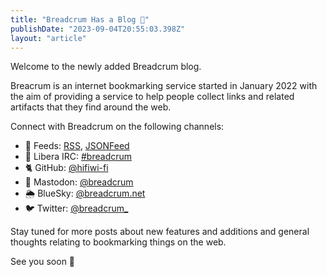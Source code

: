 ```yaml
---
title: "Breadcrum Has a Blog 🥖"
publishDate: "2023-09-04T20:55:03.398Z"
layout: "article"
---
```


Welcome to the newly added Breadcrum blog.

Breacrum is an internet bookmarking service started in January 2022 with the aim
of providing a service to help people collect links and related artifacts that they find around the web.

Connect with Breadcrum on the following channels:

- 📡 Feeds: [RSS](/feed.xml), [JSONFeed](/feed.json)
- 💬 Libera IRC: [#breadcrum](ircs://irc.libera.chat/breadcrum)
- 🐈 GitHub: [@hifiwi-fi](https://github.com/hifiwi-fi/breadcrum.net)
- 🐘 Mastodon: [@breadcrum](https://fosstodon.org/@breadcrum)
- 🌦️ BlueSky: [@breadcrum.net](https://bsky.app/profile/breadcrum.net)
- 🐦 Twitter: [@breadcrum_](https://twitter.com/breadcrum_)

Stay tuned for more posts about new features and additions and general thoughts relating to bookmarking things on the web.

See you soon 👋
